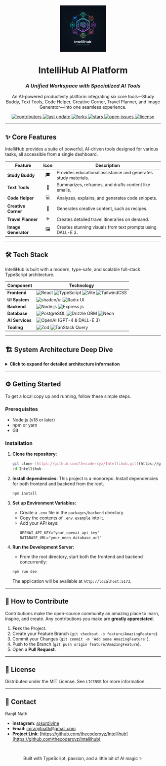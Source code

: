<div align="center">

  <br />
  <img src="attached_assets/intlogo.jpg" alt="Intellihub Logo" width="150">
  <br />

  # **IntelliHub AI Platform**

  ### _A Unified Workspace with Specialized AI Tools_

  <p>
    An AI-powered productivity platform integrating six core tools—Study Buddy, Text Tools, Code Helper, Creative Corner, Travel Planner, and Image Generator—into one seamless experience.
  </p>

<p>
  <a href="https://github.com/thecoderxyz/Intellihub/graphs/contributors">
    <img src="https://img.shields.io/github/contributors/thecoderxyz/Intellihub?color=blue" alt="contributors" />
  </a>
  <a href="">
    <img src="https://img.shields.io/github/last-commit/thecoderxyz/Intellihub" alt="last update" />
  </a>
  <a href="https://github.com/thecoderxyz/Intellihub/network/members">
    <img src="https://img.shields.io/github/forks/thecoderxyz/Intellihub" alt="forks" />
  </a>
  <a href="https://github.com/thecoderxyz/Intellihub/stargazers">
    <img src="https://img.shields.io/github/stars/thecoderxyz/Intellihub" alt="stars" />
  </a>
  <a href="https://github.com/thecoderxyz/Intellihub/issues/">
    <img src="https://img.shields.io/github/issues/thecoderxyz/Intellihub" alt="open issues" />
  </a>
  <a href="https://github.com/thecoderxyz/Intellihub/blob/main/LICENSE">
    <img src="https://img.shields.io/github/license/thecoderxyz/Intellihub?color=brightgreen" alt="license" />
  </a>
</p>
</div>

---

## ✨ Core Features

IntelliHub provides a suite of powerful, AI-driven tools designed for various tasks, all accessible from a single dashboard.

| Feature             | Icon | Description                                             |
| ------------------- | :--: | ------------------------------------------------------- |
| **Study Buddy** |  🎓  | Provides educational assistance and generates study materials. |
| **Text Tools** |  📝  | Summarizes, reframes, and drafts content like emails.     |
| **Code Helper** |  💻  | Analyzes, explains, and generates code snippets.          |
| **Creative Corner** |  🎨  | Generates creative content, such as recipes.            |
| **Travel Planner** |  ✈️  | Creates detailed travel itineraries on demand.          |
| **Image Generator** |  🖼️  | Creates stunning visuals from text prompts using DALL-E 3. |


---

## 🛠️ Tech Stack

IntelliHub is built with a modern, type-safe, and scalable full-stack TypeScript architecture.

| Component      | Technology                                                                                                                                                                                                                                                                                                                                                                               |
| -------------- | ---------------------------------------------------------------------------------------------------------------------------------------------------------------------------------------------------------------------------------------------------------------------------------------------------------------------------------------------------------------------------------------- |
| **Frontend** | ![React](https://img.shields.io/badge/React-20232A?style=for-the-badge&logo=react&logoColor=61DAFB) ![TypeScript](https://img.shields.io/badge/TypeScript-007ACC?style=for-the-badge&logo=typescript&logoColor=white) ![Vite](https://img.shields.io/badge/Vite-646CFF?style=for-the-badge&logo=vite&logoColor=white) ![TailwindCSS](https://img.shields.io/badge/Tailwind_CSS-38B2AC?style=for-the-badge&logo=tailwind-css&logoColor=white) |
| **UI System** | ![shadcn/ui](https://img.shields.io/badge/shadcn%2Fui-000000?style=for-the-badge) ![Radix UI](https://img.shields.io/badge/Radix_UI-161618?style=for-the-badge)                                                                                                                                                                                                                                |
| **Backend** | ![Node.js](https://img.shields.io/badge/Node.js-339933?style=for-the-badge&logo=nodedotjs&logoColor=white) ![Express.js](https://img.shields.io/badge/Express.js-000000?style=for-the-badge&logo=express&logoColor=white)                                                                                                                                                                      |
| **Database** | ![PostgreSQL](https://img.shields.io/badge/PostgreSQL-316192?style=for-the-badge&logo=postgresql&logoColor=white) ![Drizzle ORM](https://img.shields.io/badge/Drizzle_ORM-C5F74F?style=for-the-badge) ![Neon](https://img.shields.io/badge/Neon-0A5752?style=for-the-badge)                                                                                                                            |
| **AI Services**| ![OpenAI](https://img.shields.io/badge/OpenAI-412991?style=for-the-badge&logo=openai&logoColor=white) (GPT-4 & DALL-E 3)                                                                                                                                                                                                                                                                                 |
| **Tooling** | ![Zod](https://img.shields.io/badge/Zod-3E67B1?style=for-the-badge) ![TanStack Query](https://img.shields.io/badge/-TanStack_Query-FF4154?style=for-the-badge&logo=react-query&logoColor=white)                                                                                                                                                                                                       |

---

## 🏗️ System Architecture Deep Dive

<details>
<summary><strong>Click to expand for detailed architecture information</strong></summary>

### Frontend Architecture
- **Framework Stack**: React 18 with TypeScript, using Vite for development and builds.
- **UI System**: `shadcn/ui` with Radix UI primitives and Tailwind CSS, following a clean, utility-focused design inspired by Linear.
- **State Management**: TanStack Query (React Query) for server state and a centralized `apiRequest` utility for fetch calls.
- **Routing**: Client-side routing handled by Wouter, with dedicated routes for the dashboard and each tool.
- **Styling**: Dark mode-first design with CSS variables and tool-specific accent colors for clear visual organization.

### Backend Architecture
- **Server Framework**: Express.js on Node.js with TypeScript.
- **API Structure**: RESTful API endpoints organized by feature (e.g., `/api/study`, `/api/text`, `/api/code`).
- **Request Validation**: Zod schemas for robust, runtime-safe request validation, with shared types between frontend and backend.
- **AI Integration**: Deep integration with the OpenAI API (GPT & DALL-E 3) using role-based system and user prompts.
- **Error Handling**: Centralized middleware for consistent error formatting and HTTP status codes.

### Data & Design
- **Data Storage**: Abstracted storage layer currently using in-memory storage (`MemStorage`). Drizzle ORM is configured for a future migration to a PostgreSQL database on Neon.
- **Design System**: A cohesive system using HSL colors, the `Inter` and `JetBrains Mono` fonts, and consistent component patterns from `shadcn/ui`.

</details>

---

## ⚙️ Getting Started

To get a local copy up and running, follow these simple steps.

### Prerequisites

* Node.js (v18 or later)
* npm or yarn
* Git

### Installation

1.  **Clone the repository:**
    ```bash
    git clone [https://github.com/thecoderxyz/Intellihub.git](https://github.com/thecoderxyz/Intellihub.git)
    cd Intellihub
    ```

2.  **Install dependencies:**
    This project is a monorepo. Install dependencies for both frontend and backend from the root.
    ```bash
    npm install
    ```

3.  **Set up Environment Variables:**
    * Create a `.env` file in the `packages/backend` directory.
    * Copy the contents of `.env.example` into it.
    * Add your API keys:
        ```env
        OPENAI_API_KEY="your_openai_api_key"
        DATABASE_URL="your_neon_database_url"
        ```

4.  **Run the Development Server:**
    * From the root directory, start both the frontend and backend concurrently:
    ```bash
    npm run dev
    ```
    The application will be available at `http://localhost:5173`.

---

## 🤝 How to Contribute

Contributions make the open-source community an amazing place to learn, inspire, and create. Any contributions you make are **greatly appreciated**.

1.  **Fork** the Project.
2.  Create your Feature Branch (`git checkout -b feature/AmazingFeature`).
3.  Commit your Changes (`git commit -m 'Add some AmazingFeature'`).
4.  Push to the Branch (`git push origin feature/AmazingFeature`).
5.  Open a **Pull Request**.

---

## 📜 License

Distributed under the MIT License. See `LICENSE` for more information.

---

## 📧 Contact

Ranjit Nath

- **Instagram**: [@surdivine](https://www.instagram.com/surdivine)
- **Email**: imranjitnath@gmail.com
- **Project Link**: [https://github.com/thecoderxyz/Intellihub](https://github.com/thecoderxyz/Intellihub)

<div align="center">
<br>
<p>Built with TypeScript, passion, and a little bit of AI magic ✨</p>
</div>
